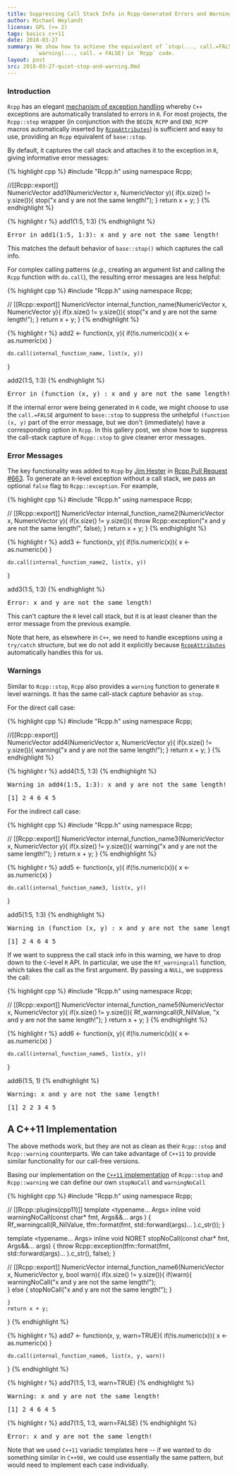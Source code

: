 ```yaml
---
title: Suppressing Call Stack Info in Rcpp-Generated Errors and Warnings
author: Michael Weylandt
license: GPL (>= 2)
tags: basics c++11
date: 2018-03-27
summary: We show how to achieve the equivalent of `stop(..., call.=FALSE)` or
         `warning(..., call. = FALSE) in `Rcpp` code. 
layout: post
src: 2018-03-27-quiet-stop-and-warning.Rmd
---
```


### Introduction

`Rcpp` has an elegant [mechanism of exception handling](http://gallery.rcpp.org/articles/intro-to-exceptions/)
whereby `C++` exceptions are automatically translated to errors in `R`. For most
projects, the `Rcpp::stop` wrapper (in conjunction with the `BEGIN_RCPP` and 
`END_RCPP` macros automatically inserted by 
[`RcppAttributes`](https://cran.r-project.org/web/packages/Rcpp/vignettes/Rcpp-attributes.pdf))
is sufficient and easy to use, providing an `Rcpp` equivalent of `base::stop`. 

By default, it captures the call stack and attaches it to the exception
in `R`, giving informative error messages: 


{% highlight cpp %}
#include "Rcpp.h"
using namespace Rcpp; 

//[[Rcpp::export]]         
NumericVector add1(NumericVector x, NumericVector y){
    if(x.size() != y.size()){
        stop("x and y are not the same length!");
    }
    return x + y; 
}
{% endhighlight %}


{% highlight r %}
add1(1:5, 1:3)
{% endhighlight %}



<pre class="output">
Error in add1(1:5, 1:3): x and y are not the same length!
</pre>

This matches the default behavior of `base::stop()` which captures the call info. 

For complex calling patterns (*e.g.*, creating an argument list and calling the
`Rcpp` function with `do.call`), the resulting error messages are less helpful: 


{% highlight cpp %}
#include "Rcpp.h"
using namespace Rcpp; 

// [[Rcpp::export]]
NumericVector internal_function_name(NumericVector x, NumericVector y){
    if(x.size() != y.size()){
        stop("x and y are not the same length!");
    }
    return x + y; 
}
{% endhighlight %}


{% highlight r %}
add2 <- function(x, y){
    if(!is.numeric(x)){
        x <- as.numeric(x)
    }

    do.call(internal_function_name, list(x, y))
}

add2(1:5, 1:3)
{% endhighlight %}



<pre class="output">
Error in (function (x, y) : x and y are not the same length!
</pre>

If the internal error were being generated in `R` code, we might choose to use
the `call.=FALSE` argument to `base::stop` to suppress the unhelpful `(function (x, y)`
part of the error message, but we don't (immediately) have a corresponding option
in `Rcpp`. In this gallery post, we show how to suppress the call-stack capture
of `Rcpp::stop` to give cleaner error messages. 

### Error Messages

The key functionality was added to `Rcpp` by [Jim Hester](https://github.com/jimhester) in 
[Rcpp Pull Request #663](https://github.com/RcppCore/Rcpp/pull/663/files). 
To generate an `R`-level exception without a call stack, we pass an optional
`false` flag to `Rcpp::exception`. For example, 


{% highlight cpp %}
#include "Rcpp.h"
using namespace Rcpp; 

// [[Rcpp::export]]
NumericVector internal_function_name2(NumericVector x, NumericVector y){
    if(x.size() != y.size()){
        throw Rcpp::exception("x and y are not the same length!", false);
    }
    return x + y; 
}
{% endhighlight %}


{% highlight r %}
add3 <- function(x, y){
    if(!is.numeric(x)){
        x <- as.numeric(x)
    }

    do.call(internal_function_name2, list(x, y))
}

add3(1:5, 1:3)
{% endhighlight %}



<pre class="output">
Error: x and y are not the same length!
</pre>

This can't capture the `R` level call stack, but it is at least cleaner than
the error message from the previous example. 

Note that here, as elsewhere in `C++`, we need to handle exceptions using a 
`try/catch` structure, but we do not add it explicitly because
[`RcppAttributes`](https://cran.r-project.org/web/packages/Rcpp/vignettes/Rcpp-attributes.pdf)
automatically handles this for us. 

### Warnings

Similar to `Rcpp::stop`, `Rcpp` also provides a `warning` function to generate 
`R` level warnings. It has the same call-stack capture behavior as `stop`. 

For the direct call case:


{% highlight cpp %}
#include "Rcpp.h"
using namespace Rcpp; 

//[[Rcpp::export]]         
NumericVector add4(NumericVector x, NumericVector y){
    if(x.size() != y.size()){
        warning("x and y are not the same length!");
    }
    return x + y; 
}
{% endhighlight %}


{% highlight r %}
add4(1:5, 1:3)
{% endhighlight %}



<pre class="output">
Warning in add4(1:5, 1:3): x and y are not the same length!
</pre>



<pre class="output">
[1] 2 4 6 4 5
</pre>

For the indirect call case: 


{% highlight cpp %}
#include "Rcpp.h"
using namespace Rcpp; 

// [[Rcpp::export]]
NumericVector internal_function_name3(NumericVector x, NumericVector y){
    if(x.size() != y.size()){
        warning("x and y are not the same length!");
    }
    return x + y; 
}
{% endhighlight %}


{% highlight r %}
add5 <- function(x, y){
    if(!is.numeric(x)){
        x <- as.numeric(x)
    }

    do.call(internal_function_name3, list(x, y))
}

add5(1:5, 1:3)
{% endhighlight %}



<pre class="output">
Warning in (function (x, y) : x and y are not the same length!
</pre>



<pre class="output">
[1] 2 4 6 4 5
</pre>

If we want to suppress the call stack info in this warning, we have to drop
down to the `C`-level `R` API. In particular, we use the `Rf_warningcall` function,
which takes the call as the first argument. By passing a `NULL`, we suppress the call: 


{% highlight cpp %}
#include "Rcpp.h"
using namespace Rcpp; 

// [[Rcpp::export]]
NumericVector internal_function_name5(NumericVector x, NumericVector y){
    if(x.size() != y.size()){
        Rf_warningcall(R_NilValue, "x and y are not the same length!");
    }
    return x + y; 
}
{% endhighlight %}


{% highlight r %}
add6 <- function(x, y){
    if(!is.numeric(x)){
        x <- as.numeric(x)
    }

    do.call(internal_function_name5, list(x, y))
}

add6(1:5, 1)
{% endhighlight %}



<pre class="output">
Warning: x and y are not the same length!
</pre>



<pre class="output">
[1] 2 2 3 4 5
</pre>

## A C++11 Implementation

The above methods work, but they are not as clean as their `Rcpp::stop` and
`Rcpp::warning` counterparts. We can take advantage of `C++11` to provide 
similar functionality for our call-free versions. 

Basing our implementation on the [`C++11` implementation](https://github.com/RcppCore/Rcpp/blob/master/inst/include/Rcpp/exceptions/cpp11/exceptions.h)
of `Rcpp::stop` and `Rcpp::warning` we can define our own
`stopNoCall` and `warningNoCall`


{% highlight cpp %}
#include "Rcpp.h"
using namespace Rcpp; 

// [[Rcpp::plugins(cpp11)]]
template <typename... Args>
inline void warningNoCall(const char* fmt, Args&&... args ) {
    Rf_warningcall(R_NilValue, tfm::format(fmt, std::forward<Args>(args)... ).c_str());
}

template <typename... Args>
inline void NORET stopNoCall(const char* fmt, Args&&... args) {
    throw Rcpp::exception(tfm::format(fmt, std::forward<Args>(args)... ).c_str(), false);
}

// [[Rcpp::export]]
NumericVector internal_function_name6(NumericVector x, NumericVector y, bool warn){
    if(x.size() != y.size()){
        if(warn){
            warningNoCall("x and y are not the same length!");  
        } else {
            stopNoCall("x and y are not the same length!");
        }
        
    }
    return x + y; 
}
{% endhighlight %}


{% highlight r %}
add7 <- function(x, y, warn=TRUE){
    if(!is.numeric(x)){
        x <- as.numeric(x)
    }

    do.call(internal_function_name6, list(x, y, warn))
}
{% endhighlight %}


{% highlight r %}
add7(1:5, 1:3, warn=TRUE)
{% endhighlight %}



<pre class="output">
Warning: x and y are not the same length!
</pre>



<pre class="output">
[1] 2 4 6 4 5
</pre>


{% highlight r %}
add7(1:5, 1:3, warn=FALSE)
{% endhighlight %}



<pre class="output">
Error: x and y are not the same length!
</pre>

Note that we used `C++11` variadic templates here -- if we wanted to do something
similar in `C++98,` we could use essentially the same pattern, but would need to
implement each case individually. 
